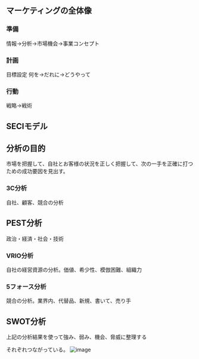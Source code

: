 ## マーケティングの全体像
### 準備
情報→分析→市場機会→事業コンセプト
### 計画
目標設定
何を→だれに→どうやって
### 行動
戦略→戦術



## SECIモデル






## 分析の目的
市場を把握して、自社とお客様の状況を正しく把握して、次の一手を正確に打つための成功要因を見出す。

### 3C分析
自社、顧客、競合の分析
## PEST分析
政治・経済・社会・技術
### VRIO分析
自社の経営資源の分析。価値、希少性、模倣困難、組織力
### 5フォース分析
競合の分析。業界内、代替品、新規、書いて、売り手
## SWOT分析
上記の分析結果を使って強み、弱み、機会、脅威に整理する

それぞれつながっている。
![image](https://github.com/user-attachments/assets/f014d553-7aea-40f7-afc1-f14c67d9cfcb)
